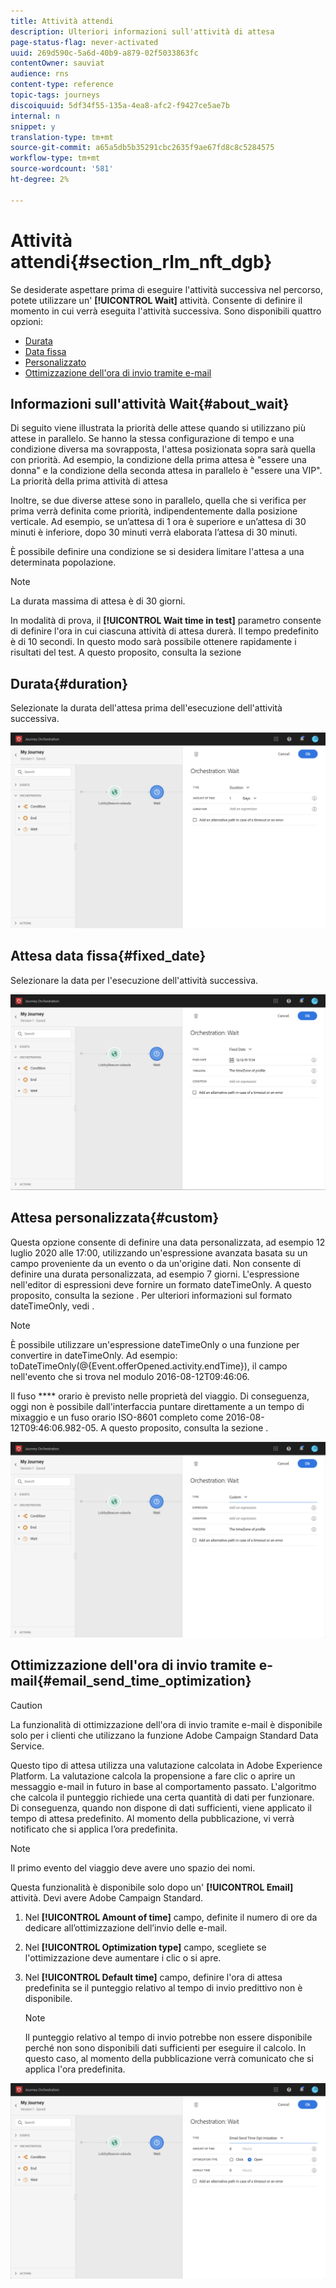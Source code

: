 ```yaml
---
title: Attività attendi
description: Ulteriori informazioni sull'attività di attesa
page-status-flag: never-activated
uuid: 269d590c-5a6d-40b9-a879-02f5033863fc
contentOwner: sauviat
audience: rns
content-type: reference
topic-tags: journeys
discoiquuid: 5df34f55-135a-4ea8-afc2-f9427ce5ae7b
internal: n
snippet: y
translation-type: tm+mt
source-git-commit: a65a5db5b35291cbc2635f9ae67fd8c8c5284575
workflow-type: tm+mt
source-wordcount: '581'
ht-degree: 2%

---
```



# Attività attendi{#section_rlm_nft_dgb}

Se desiderate aspettare prima di eseguire l&#39;attività successiva nel percorso, potete utilizzare un&#39; **[!UICONTROL Wait]** attività. Consente di definire il momento in cui verrà eseguita l&#39;attività successiva. Sono disponibili quattro opzioni:

* [Durata](#duration)
* [Data fissa](#fixed_date)
* [Personalizzato](#custom)
* [Ottimizzazione dell&#39;ora di invio tramite e-mail](#email_send_time_optimization)

## Informazioni sull&#39;attività Wait{#about_wait}

Di seguito viene illustrata la priorità delle attese quando si utilizzano più attese in parallelo. Se hanno la stessa configurazione di tempo e una condizione diversa ma sovrapposta, l&#39;attesa posizionata sopra sarà quella con priorità. Ad esempio, la condizione della prima attesa è &quot;essere una donna&quot; e la condizione della seconda attesa in parallelo è &quot;essere una VIP&quot;. La priorità della prima attività di attesa

Inoltre, se due diverse attese sono in parallelo, quella che si verifica per prima verrà definita come priorità, indipendentemente dalla posizione verticale. Ad esempio, se un’attesa di 1 ora è superiore e un’attesa di 30 minuti è inferiore, dopo 30 minuti verrà elaborata l’attesa di 30 minuti.

È possibile definire una condizione se si desidera limitare l&#39;attesa a una determinata popolazione.

>[!NOTE]
>
>La durata massima di attesa è di 30 giorni.
>
>In modalità di prova, il **[!UICONTROL Wait time in test]** parametro consente di definire l&#39;ora in cui ciascuna attività di attesa durerà. Il tempo predefinito è di 10 secondi. In questo modo sarà possibile ottenere rapidamente i risultati del test. A questo proposito, consulta la sezione [](../building-journeys/testing-the-journey.md)

## Durata{#duration}

Selezionate la durata dell&#39;attesa prima dell&#39;esecuzione dell&#39;attività successiva.

![](../assets/journey55.png)

## Attesa data fissa{#fixed_date}

Selezionare la data per l&#39;esecuzione dell&#39;attività successiva.

![](../assets/journey56.png)

## Attesa personalizzata{#custom}

Questa opzione consente di definire una data personalizzata, ad esempio 12 luglio 2020 alle 17:00, utilizzando un&#39;espressione avanzata basata su un campo proveniente da un evento o da un&#39;origine dati. Non consente di definire una durata personalizzata, ad esempio 7 giorni. L&#39;espressione nell&#39;editor di espressioni deve fornire un formato dateTimeOnly. A questo proposito, consulta la sezione [](../expression/expressionadvanced.md). Per ulteriori informazioni sul formato dateTimeOnly, vedi [](../expression/data-types.md).

>[!NOTE]
>
>È possibile utilizzare un&#39;espressione dateTimeOnly o una funzione per convertire in dateTimeOnly. Ad esempio: toDateTimeOnly(@{Event.offerOpened.activity.endTime}), il campo nell&#39;evento che si trova nel modulo 2016-08-12T09:46:06.
>
>Il fuso **** orario è previsto nelle proprietà del viaggio. Di conseguenza, oggi non è possibile dall&#39;interfaccia puntare direttamente a un tempo di mixaggio e un fuso orario ISO-8601 completo come 2016-08-12T09:46:06.982-05. A questo proposito, consulta la sezione [](../building-journeys/timezone-management.md).

![](../assets/journey57.png)

## Ottimizzazione dell&#39;ora di invio tramite e-mail{#email_send_time_optimization}

>[!CAUTION]
>
>La funzionalità di ottimizzazione dell&#39;ora di invio tramite e-mail è disponibile solo per i clienti che utilizzano la funzione  Adobe Campaign Standard Data Service.

Questo tipo di attesa utilizza una valutazione calcolata in Adobe Experience Platform. La valutazione calcola la propensione a fare clic o aprire un messaggio e-mail in futuro in base al comportamento passato. L&#39;algoritmo che calcola il punteggio richiede una certa quantità di dati per funzionare. Di conseguenza, quando non dispone di dati sufficienti, viene applicato il tempo di attesa predefinito. Al momento della pubblicazione, vi verrà notificato che si applica l’ora predefinita.

>[!NOTE]
>
>Il primo evento del viaggio deve avere uno spazio dei nomi.
>
>Questa funzionalità è disponibile solo dopo un&#39; **[!UICONTROL Email]** attività. Devi avere  Adobe Campaign Standard.

1. Nel **[!UICONTROL Amount of time]** campo, definite il numero di ore da dedicare all’ottimizzazione dell’invio delle e-mail.
1. Nel **[!UICONTROL Optimization type]** campo, scegliete se l&#39;ottimizzazione deve aumentare i clic o si apre.
1. Nel **[!UICONTROL Default time]** campo, definire l&#39;ora di attesa predefinita se il punteggio relativo al tempo di invio predittivo non è disponibile.

   >[!NOTE]
   >
   >Il punteggio relativo al tempo di invio potrebbe non essere disponibile perché non sono disponibili dati sufficienti per eseguire il calcolo. In questo caso, al momento della pubblicazione verrà comunicato che si applica l&#39;ora predefinita.

![](../assets/journey57bis.png)
